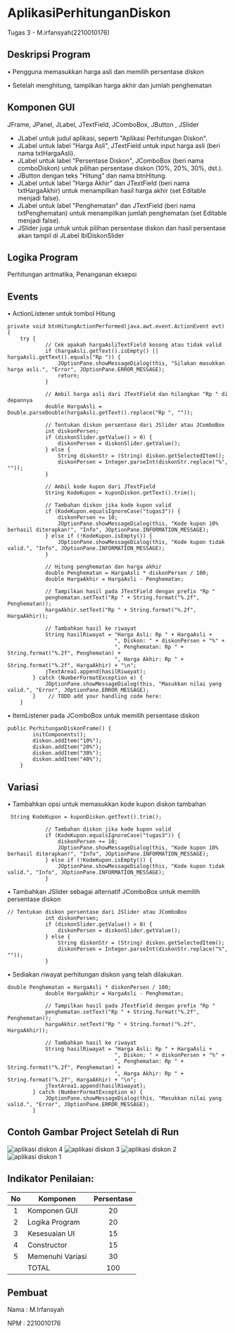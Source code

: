# AplikasiPerhitunganDiskon
 Tugas 3 - M.irfansyah(2210010176)

## Deskripsi Program
• Pengguna memasukkan harga asli dan memilih persentase diskon

• Setelah menghitung, tampilkan harga akhir dan jumlah penghematan

## Komponen GUI
JFrame, JPanel, JLabel, JTextField, JComboBox, JButton , JSlider
- JLabel untuk judul aplikasi, seperti "Aplikasi Perhitungan Diskon".
- JLabel untuk label "Harga Asli", JTextField untuk input harga asli (beri nama txtHargaAsli).
- JLabel untuk label "Persentase Diskon", JComboBox (beri nama comboDiskon) untuk pilihan persentase diskon (10%, 20%, 30%, dst.).
- JButton dengan teks "Hitung" dan nama btnHitung.
- JLabel untuk label "Harga Akhir" dan JTextField (beri nama txtHargaAkhir) untuk menampilkan hasil harga akhir (set Editable menjadi false).
- JLabel untuk label "Penghematan" dan JTextField (beri nama txtPenghematan) untuk menampilkan jumlah penghematan (set Editable menjadi false).
- JSlider juga untuk untuk pilihan persentase diskon dan hasil persentase akan tampil di JLabel lblDiskonSlider

## Logika Program
Perhitungan aritmatika, Penanganan eksepsi

## Events
• ActionListener untuk tombol Hitung
``` 
private void btnHitungActionPerformed(java.awt.event.ActionEvent evt) {                                          
    try {
            // Cek apakah hargaAsliTextField kosong atau tidak valid
            if (hargaAsli.getText().isEmpty() || hargaAsli.getText().equals("Rp ")) {
                JOptionPane.showMessageDialog(this, "Silakan masukkan harga asli.", "Error", JOptionPane.ERROR_MESSAGE);
                return;
            }

            // Ambil harga asli dari JTextField dan hilangkan "Rp " di depannya
            double HargaAsli = Double.parseDouble(hargaAsli.getText().replace("Rp ", ""));

            // Tentukan diskon persentase dari JSlider atau JComboBox
            int diskonPersen;
            if (diskonSlider.getValue() > 0) {
                diskonPersen = diskonSlider.getValue();
            } else {
                String diskonStr = (String) diskon.getSelectedItem();
                diskonPersen = Integer.parseInt(diskonStr.replace("%", ""));
            }

            // Ambil kode kupon dari JTextField
            String KodeKupon = kuponDiskon.getText().trim();

            // Tambahan diskon jika kode kupon valid
            if (KodeKupon.equalsIgnoreCase("tugas3")) {
                diskonPersen += 10;
                JOptionPane.showMessageDialog(this, "Kode kupon 10% berhasil diterapkan!", "Info", JOptionPane.INFORMATION_MESSAGE);
            } else if (!KodeKupon.isEmpty()) {
                JOptionPane.showMessageDialog(this, "Kode kupon tidak valid.", "Info", JOptionPane.INFORMATION_MESSAGE);
            }

            // Hitung penghematan dan harga akhir
            double Penghematan = HargaAsli * diskonPersen / 100;
            double HargaAkhir = HargaAsli - Penghematan;

            // Tampilkan hasil pada JTextField dengan prefix "Rp "
            penghematan.setText("Rp " + String.format("%.2f", Penghematan));
            hargaAkhir.setText("Rp " + String.format("%.2f", HargaAkhir));

            // Tambahkan hasil ke riwayat
            String hasilRiwayat = "Harga Asli: Rp " + HargaAsli +
                                  ", Diskon: " + diskonPersen + "%" +
                                  ", Penghematan: Rp " + String.format("%.2f", Penghematan) +
                                  ", Harga Akhir: Rp " + String.format("%.2f", HargaAkhir) + "\n";
            jTextArea1.append(hasilRiwayat);
        } catch (NumberFormatException e) {
            JOptionPane.showMessageDialog(this, "Masukkan nilai yang valid.", "Error", JOptionPane.ERROR_MESSAGE);
        }    // TODO add your handling code here:
    } 
```            
• ItemListener pada JComboBox untuk memilih persentase diskon
```
public PerhitunganDiskonFrame() {
        initComponents();
        diskon.addItem("10%");        
        diskon.addItem("20%");        
        diskon.addItem("30%");
        diskon.addItem("40%");
    }
```

## Variasi
• Tambahkan opsi untuk memasukkan kode kupon diskon tambahan
```
 String KodeKupon = kuponDiskon.getText().trim();

            // Tambahan diskon jika kode kupon valid
            if (KodeKupon.equalsIgnoreCase("tugas3")) {
                diskonPersen += 10;
                JOptionPane.showMessageDialog(this, "Kode kupon 10% berhasil diterapkan!", "Info", JOptionPane.INFORMATION_MESSAGE);
            } else if (!KodeKupon.isEmpty()) {
                JOptionPane.showMessageDialog(this, "Kode kupon tidak valid.", "Info", JOptionPane.INFORMATION_MESSAGE);
            }
```
• Tambahkan JSlider sebagai alternatif JComboBox untuk memilih persentase diskon
```
// Tentukan diskon persentase dari JSlider atau JComboBox
            int diskonPersen;
            if (diskonSlider.getValue() > 0) {
                diskonPersen = diskonSlider.getValue();
            } else {
                String diskonStr = (String) diskon.getSelectedItem();
                diskonPersen = Integer.parseInt(diskonStr.replace("%", ""));
            }
```
• Sediakan riwayat perhitungan diskon yang telah dilakukan.
```
double Penghematan = HargaAsli * diskonPersen / 100;
            double HargaAkhir = HargaAsli - Penghematan;

            // Tampilkan hasil pada JTextField dengan prefix "Rp "
            penghematan.setText("Rp " + String.format("%.2f", Penghematan));
            hargaAkhir.setText("Rp " + String.format("%.2f", HargaAkhir));

            // Tambahkan hasil ke riwayat
            String hasilRiwayat = "Harga Asli: Rp " + HargaAsli +
                                  ", Diskon: " + diskonPersen + "%" +
                                  ", Penghematan: Rp " + String.format("%.2f", Penghematan) +
                                  ", Harga Akhir: Rp " + String.format("%.2f", HargaAkhir) + "\n";
            jTextArea1.append(hasilRiwayat);
        } catch (NumberFormatException e) {
            JOptionPane.showMessageDialog(this, "Masukkan nilai yang valid.", "Error", JOptionPane.ERROR_MESSAGE);
        }
```

## Contoh Gambar Project Setelah di Run
![aplikasi diskon 4](https://github.com/user-attachments/assets/79f3e9b4-2907-4a83-bd5c-c38d9d0cf3ac)
![aplikasi diskon 3](https://github.com/user-attachments/assets/5badc3c4-8d19-4acf-9d18-c511e4c8777d)
![aplikasi diskon 2](https://github.com/user-attachments/assets/70a48b47-5b7d-4990-afeb-13feab9c02ee)
![aplikasi diskon 1](https://github.com/user-attachments/assets/95d66d6b-18eb-411e-88a9-20c721810e1b)


## Indikator Penilaian:

| No  | Komponen         |  Persentase  |
| :-: | --------------   |   :-----:    |
|  1  | Komponen GUI     |    20    |
|  2  | Logika Program   |    20    |
|  3  | Kesesuaian UI    |    15    |
|  4  | Constructor      |    15    |
|  5  | Memenuhi Variasi |    30    |
|     | TOTAL        | 100 |

## Pembuat

Nama  : M.Irfansyah

NPM   : 2210010176
